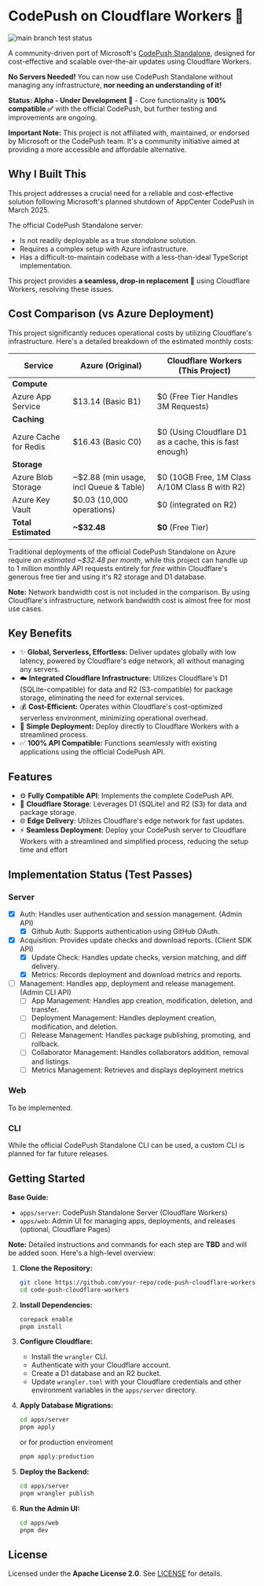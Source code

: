 # CodePush on Cloudflare Workers 🚀

![main branch test status](https://github.com/ssut/code-push-cloudflare-workers/actions/workflows/test.yml/badge.svg?branch=main)

A community-driven port of Microsoft's [CodePush Standalone](https://github.com/microsoft/code-push-server), designed for cost-effective and scalable over-the-air updates using Cloudflare Workers.

**No Servers Needed!** You can now use CodePush Standalone without managing any infrastructure, **nor needing an understanding of it!**

**Status: Alpha - Under Development 🧪** - Core functionality is **100% compatible ✅** with the official CodePush, but further testing and improvements are ongoing.

**Important Note:** This project is not affiliated with, maintained, or endorsed by Microsoft or the CodePush team. It's a community initiative aimed at providing a more accessible and affordable alternative.

## Why I Built This

This project addresses a crucial need for a reliable and cost-effective solution following Microsoft's planned shutdown of AppCenter CodePush in March 2025.

The official CodePush Standalone server:
   - Is not readily deployable as a true *standalone* solution.
   - Requires a complex setup with Azure infrastructure.
   - Has a difficult-to-maintain codebase with a less-than-ideal TypeScript implementation.

This project provides **a seamless, drop-in replacement 🔌** using Cloudflare Workers, resolving these issues.

## Cost Comparison (vs Azure Deployment)

This project significantly reduces operational costs by utilizing Cloudflare's infrastructure. Here's a detailed breakdown of the estimated monthly costs:

| Service                  | Azure (Original)         | Cloudflare Workers (This Project)  |
|--------------------------|--------------------------|-----------------------------------|
| **Compute**             |                          |                                   |
| Azure App Service       | $13.14 (Basic B1)         | $0 (Free Tier Handles 3M Requests)  |
| **Caching**             |                          |                                  |
| Azure Cache for Redis   | $16.43 (Basic C0)         | $0 (Using Cloudflare D1 as a cache, this is fast enough)    |
| **Storage**            |                          |                                   |
| Azure Blob Storage      | ~$2.88 (min usage, incl Queue & Table) | $0 (10GB Free, 1M Class A/10M Class B with R2)  |
| Azure Key Vault    |$0.03 (10,000 operations)| $0 (integrated on R2)  |
| **Total Estimated**      | **~$32.48**               | **$0** (Free Tier)                |

Traditional deployments of the official CodePush Standalone on Azure require *an estimated ~$32.48 per month*, while this project can handle up to 1 million monthly API requests entirely for *free* within Cloudflare's generous free tier and using it's R2 storage and D1 database.

**Note:** Network bandwidth cost is not included in the comparison. By using Cloudflare's infrastructure, network bandwidth cost is almost free for most use cases.

## Key Benefits

*   ✨ **Global, Serverless, Effortless:** Deliver updates globally with low latency, powered by Cloudflare's edge network, all without managing any servers.
*   ☁️ **Integrated Cloudflare Infrastructure:**  Utilizes Cloudflare's D1 (SQLite-compatible) for data and R2 (S3-compatible) for package storage, eliminating the need for external services.
*   💰 **Cost-Efficient:** Operates within Cloudflare's cost-optimized serverless environment, minimizing operational overhead.
*   🚀 **Simple Deployment:** Deploy directly to Cloudflare Workers with a streamlined process.
*   ✅ **100% API Compatible:** Functions seamlessly with existing applications using the official CodePush API.

## Features

-   ⚙️ **Fully Compatible API**: Implements the complete CodePush API.
-   💾 **Cloudflare Storage**: Leverages D1 (SQLite) and R2 (S3) for data and package storage.
-   🌐 **Edge Delivery**: Utilizes Cloudflare's edge network for fast updates.
-   ⚡️ **Seamless Deployment:** Deploy your CodePush server to Cloudflare Workers with a streamlined and simplified process, reducing the setup time and effort

## Implementation Status (Test Passes)

### Server

- [x] Auth: Handles user authentication and session management. (Admin API)
  - [x] Github Auth: Supports authentication using GitHub OAuth.
- [x] Acquisition: Provides update checks and download reports. (Client SDK API)
  - [x] Update Check: Handles update checks, version matching, and diff delivery.
  - [x] Metrics: Records deployment and download metrics and reports.
- [ ] Management: Handles app, deployment and release management. (Admin CLI API)
  - [ ] App Management: Handles app creation, modification, deletion, and transfer.
  - [ ] Deployment Management: Handles deployment creation, modification, and deletion.
  - [ ] Release Management: Handles package publishing, promoting, and rollback.
  - [ ] Collaborator Management: Handles collaborators addition, removal and listings.
  - [ ] Metrics Management: Retrieves and displays deployment metrics

### Web

To be implemented.

### CLI

While the official CodePush Standalone CLI can be used, a custom CLI is planned for far future releases.

## Getting Started

**Base Guide:**
 - `apps/server`: CodePush Standalone Server (Cloudflare Workers)
 - `apps/web`: Admin UI for managing apps, deployments, and releases (optional, Cloudflare Pages)

**Note:** Detailed instructions and commands for each step are **TBD** and will be added soon. Here's a high-level overview:

1.  **Clone the Repository:**
    ```bash
    git clone https://github.com/your-repo/code-push-cloudflare-workers.git
    cd code-push-cloudflare-workers
    ```
2.  **Install Dependencies:**
    ```bash
    corepack enable
    pnpm install
    ```
3.  **Configure Cloudflare:**
    -   Install the `wrangler` CLI.
    -   Authenticate with your Cloudflare account.
    -   Create a D1 database and an R2 bucket.
    -   Update `wrangler.toml` with your Cloudflare credentials and other environment variables in the `apps/server` directory.
4.  **Apply Database Migrations:**

    ```bash
    cd apps/server
    pnpm apply
    ```
     or for production enviroment
    ```bash
    pnpm apply:production
    ```

5.  **Deploy the Backend:**
    ```bash
    cd apps/server
    pnpm wrangler publish
    ```
6.  **Run the Admin UI:**
    ```bash
    cd apps/web
    pnpm dev
    ```


## License

Licensed under the **Apache License 2.0**. See [LICENSE](LICENSE) for details.
